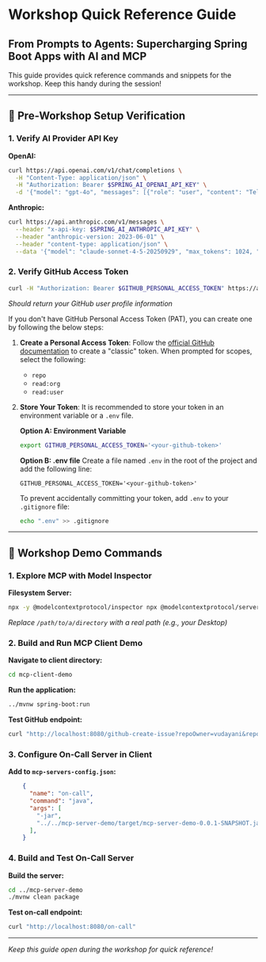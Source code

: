 # Workshop Quick Reference Guide
## From Prompts to Agents: Supercharging Spring Boot Apps with AI and MCP

This guide provides quick reference commands and snippets for the workshop. Keep this handy during the session!

---

## 🔧 Pre-Workshop Setup Verification

### 1. Verify AI Provider API Key
**OpenAI:**
```bash
curl https://api.openai.com/v1/chat/completions \
  -H "Content-Type: application/json" \
  -H "Authorization: Bearer $SPRING_AI_OPENAI_API_KEY" \
  -d '{"model": "gpt-4o", "messages": [{"role": "user", "content": "Tell me a joke"}]}'
```

**Anthropic:**
```bash
curl https://api.anthropic.com/v1/messages \
  --header "x-api-key: $SPRING_AI_ANTHROPIC_API_KEY" \
  --header "anthropic-version: 2023-06-01" \
  --header "content-type: application/json" \
  --data '{"model": "claude-sonnet-4-5-20250929", "max_tokens": 1024, "messages": [{"role": "user", "content": "Tell me a joke"}]}'
```

### 2. Verify GitHub Access Token
```bash
curl -H "Authorization: Bearer $GITHUB_PERSONAL_ACCESS_TOKEN" https://api.github.com/user
```
*Should return your GitHub user profile information*

If you don't have GitHub Personal Access Token (PAT), you can create one by following the below steps:

1.  **Create a Personal Access Token**: Follow the [official GitHub documentation](https://docs.github.com/en/authentication/keeping-your-account-and-data-secure/managing-your-personal-access-tokens#creating-a-personal-access-token-classic) to create a "classic" token. When prompted for scopes, select the following:
    *   `repo`
    *   `read:org`
    *   `read:user`

2.  **Store Your Token**: It is recommended to store your token in an environment variable or a `.env` file.

    **Option A: Environment Variable**
    ```bash
    export GITHUB_PERSONAL_ACCESS_TOKEN='<your-github-token>'
    ```

    **Option B: .env file**
    Create a file named `.env` in the root of the project and add the following line:
    ```
    GITHUB_PERSONAL_ACCESS_TOKEN='<your-github-token>'
    ```
    To prevent accidentally committing your token, add `.env` to your `.gitignore` file:
    ```bash
    echo ".env" >> .gitignore
    ```

---

## 🚀 Workshop Demo Commands

### 1. Explore MCP with Model Inspector

**Filesystem Server:**
```bash
npx -y @modelcontextprotocol/inspector npx @modelcontextprotocol/server-filesystem /path/to/a/directory
```
*Replace `/path/to/a/directory` with a real path (e.g., your Desktop)*

### 2. Build and Run MCP Client Demo

**Navigate to client directory:**
```bash
cd mcp-client-demo
```

**Run the application:**
```bash
../mvnw spring-boot:run
```

**Test GitHub endpoint:**
```bash
curl "http://localhost:8080/github-create-issue?repoOwner=vudayani&repoName=spring-ai-mcp-workshop"
```

### 3. Configure On-Call Server in Client

**Add to `mcp-servers-config.json`:**
```json
    {
      "name": "on-call",
      "command": "java",
      "args": [
        "-jar",
        "../../mcp-server-demo/target/mcp-server-demo-0.0.1-SNAPSHOT.jar"
      ],
    }
```

### 4. Build and Test On-Call Server

**Build the server:**
```bash
cd ../mcp-server-demo
./mvnw clean package
```

**Test on-call endpoint:**
```bash
curl "http://localhost:8080/on-call"
```

---

*Keep this guide open during the workshop for quick reference!*

